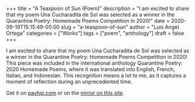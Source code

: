 +++
title = "A Teaspoon of Sun (Poem)"
description = "I am excited to share that my poem Una Cucharadita de Sol was selected as a winner in the Quarantine Poetry: Homemade Poems Competition in 2020!"
date = 2020-09-19T15:15:49-05:00
slug = "a-teaspoon-of-sun"
author = "Luis Angel Ortega"
categories = ["Works"]
tags = ["poem", "anthology"]
draft = false
+++

I am excited to share that my poem Una Cucharadita de Sol was selected as a winner in the Quarantine Poetry: Homemade Poems Competition in 2020! This piece was included in the international anthology Quarantine Poetry: 2020 Homemade Poems, where it was translated into English, French, Italian, and Indonesian. This recognition means a lot to me, as it captures a moment of reflection during an unprecedented time.

Get it on [payhip.com](https://payhip.com/b/aqXmV) or on the [mirror on this site](/docs/quarantine-poetry.pdf).
